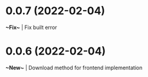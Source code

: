 # 0.0.7 (2022-02-04)
**~Fix~** | Fix built error
# 0.0.6 (2022-02-04)
**~New~** | Download method for frontend implementation